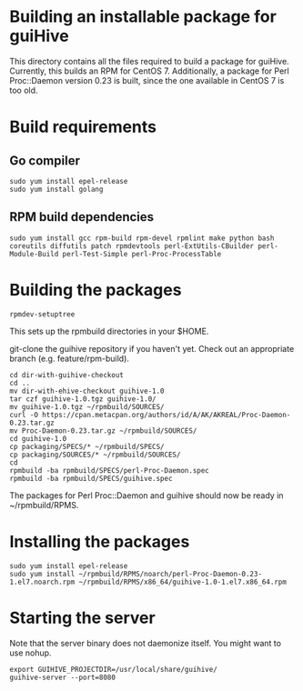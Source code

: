 
# Building an installable package for guiHive

This directory contains all the files required to build a package for guiHive.
Currently, this builds an RPM for CentOS 7.
Additionally, a package for Perl Proc::Daemon version 0.23 is built, since the one available in CentOS 7 is too old.

# Build requirements

## Go compiler

    sudo yum install epel-release
    sudo yum install golang

## RPM build dependencies

`sudo yum install gcc rpm-build rpm-devel rpmlint make python bash coreutils diffutils patch rpmdevtools perl-ExtUtils-CBuilder perl-Module-Build perl-Test-Simple perl-Proc-ProcessTable`

# Building the packages

    rpmdev-setuptree

This sets up the rpmbuild directories in your $HOME.

git-clone the guihive repository if you haven't yet.
Check out an appropriate branch (e.g. feature/rpm-build).

    cd dir-with-guihive-checkout
    cd ..
    mv dir-with-ehive-checkout guihive-1.0
    tar czf guihive-1.0.tgz guihive-1.0/
    mv guihive-1.0.tgz ~/rpmbuild/SOURCES/
    curl -O https://cpan.metacpan.org/authors/id/A/AK/AKREAL/Proc-Daemon-0.23.tar.gz
    mv Proc-Daemon-0.23.tar.gz ~/rpmbuild/SOURCES/
    cd guihive-1.0
    cp packaging/SPECS/* ~/rpmbuild/SPECS/
    cp packaging/SOURCES/* ~/rpmbuild/SOURCES/
    cd
    rpmbuild -ba rpmbuild/SPECS/perl-Proc-Daemon.spec
    rpmbuild -ba rpmbuild/SPECS/guihive.spec

The packages for Perl Proc::Daemon and guihive should now be ready in ~/rpmbuild/RPMS.

# Installing the packages

    sudo yum install epel-release
    sudo yum install ~/rpmbuild/RPMS/noarch/perl-Proc-Daemon-0.23-1.el7.noarch.rpm ~/rpmbuild/RPMS/x86_64/guihive-1.0-1.el7.x86_64.rpm

# Starting the server

Note that the server binary does not daemonize itself. You might want to use nohup.

    export GUIHIVE_PROJECTDIR=/usr/local/share/guihive/
    guihive-server --port=8080


